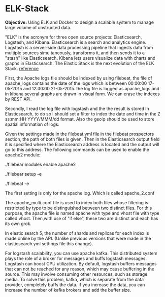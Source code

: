 # ELK-Stack

**Objective:** Using ELK and Docker to design a scalable system to manage large volume of unstructed data.


"ELK" is the acronym for three open source projects: Elasticsearch, Logstash, and Kibana. Elasticsearch is a search and analytics engine. Logstash is a server‑side data processing pipeline that ingests data from multiple sources simultaneously, transforms it, and then sends it to a "stash" like Elasticsearch. Kibana lets users visualize data with charts and graphs in Elasticsearch. The Elastic Stack is the next evolution of the ELK Stack. [reference](https://www.elastic.co/elk-stack)

First, the Apache logs file should be indexed by using filebeat, the file of apache_logs contains the date of the logs which is between 00:00:00 17-05-2015 and 12:00:00 21-05-2015. the log file is logged as apache_logs and in kibana several graphs are drawn in visual form. We can erase the indexes by REST API.

Secondly, I read the log file with logstash and the the result is stored in Elasticsearch, to do so I should set a filter to index the date and time in the Z ss:mm:HH:YYYY/MMM/dd format. Also the geoip should be used to store spatial information of logs.

Given the settings made in the filebeat.yml file in the filebeat prospectors section, the path of both files is given. Then in the Elasticsearch output field it is specified where the Elasticsearch address is located and the output will go to this address.
The following commands can be used to enable the apache2 module:

./filebear modules enable apache2

./filebear setup -e

./filebeat -e

The first setting is only for the apache log. Which is called apache_2.conf

The apache_multi.conf file is used to index both files whose filtering is restricted by type to be distinguished between two distinct files. For this purpose, the apache file is named apache with type and vhost file with type called vhost. Then,with use of "if else", these two are distinct and each has its own grok.

In elastic search 5, the number of shards and replicas for each index is made online by the API. (Unlike previous versions that were made in the elasticsearch.yml settings file this change).

For logstash scalability, you can use apache kafka. This distributed system plays the role of a broker for messages and buffs logstash messages. Logstash can boost CPU utilization. By default, logstash buffers messages that can not be reached for any reason, which may cause buffering in the source. This may involve consuming other resources, such as storage media. To solve this problem, kafka, which is separate from the data provider, completely buffs the data. If you increase the data, you can increase the number of kafka brokers and add the buffer size.
